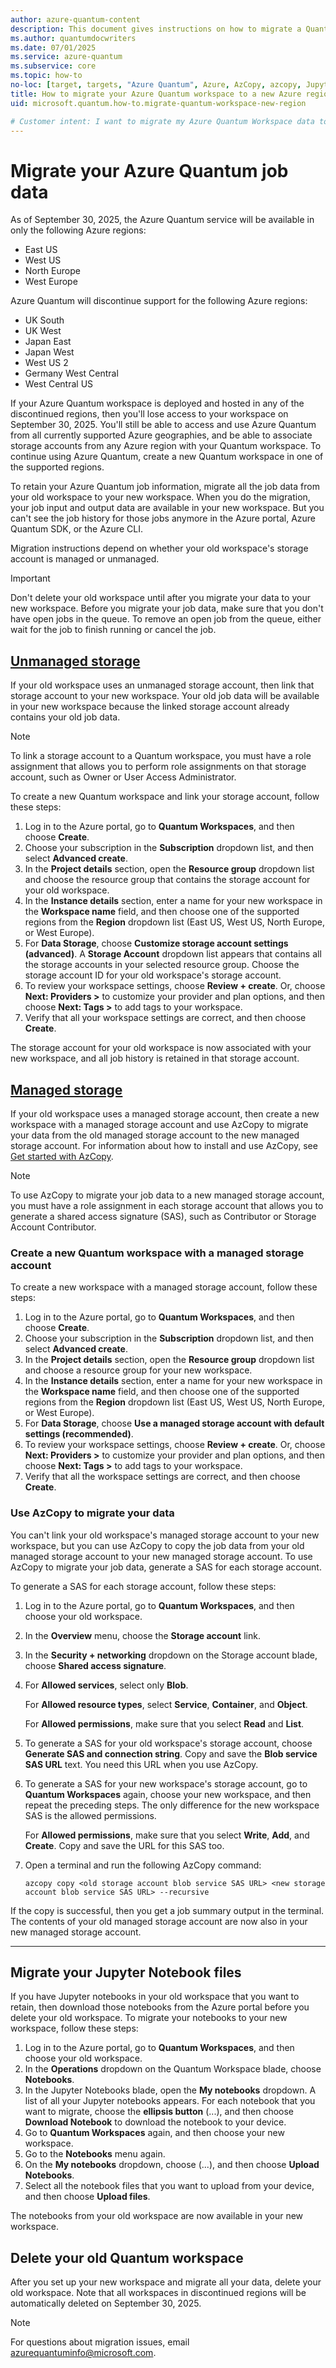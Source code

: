 ```yaml
---
author: azure-quantum-content
description: This document gives instructions on how to migrate a Quantum Workspace to a new Azure region
ms.author: quantumdocwriters
ms.date: 07/01/2025
ms.service: azure-quantum
ms.subservice: core
ms.topic: how-to
no-loc: [target, targets, "Azure Quantum", Azure, AzCopy, azcopy, Jupyter, "Jupyter Notebook", "Jupyter Notebooks", "Azure Support"]
title: How to migrate your Azure Quantum workspace to a new Azure region
uid: microsoft.quantum.how-to.migrate-quantum-workspace-new-region

# Customer intent: I want to migrate my Azure Quantum Workspace data to a new Azure region because Azure Quantum will be retired in my current region.
---
```


# Migrate your Azure Quantum job data

As of September 30, 2025, the Azure Quantum service will be available in only the following Azure regions:

- East US
- West US
- North Europe
- West Europe

Azure Quantum will discontinue support for the following Azure regions:

- UK South
- UK West
- Japan East
- Japan West
- West US 2
- Germany West Central
- West Central US

If your Azure Quantum workspace is deployed and hosted in any of the discontinued regions, then you'll lose access to your workspace on September 30, 2025. You'll still be able to access and use Azure Quantum from all currently supported Azure geographies, and be able to associate storage accounts from any Azure region with your Quantum workspace. To continue using Azure Quantum, create a new Quantum workspace in one of the supported regions.

To retain your Azure Quantum job information, migrate all the job data from your old workspace to your new workspace. When you do the migration, your job input and output data are available in your new workspace. But you can't see the job history for those jobs anymore in the Azure portal, Azure Quantum SDK, or the Azure CLI.

Migration instructions depend on whether your old workspace's storage account is managed or unmanaged.

> [!IMPORTANT]
> Don't delete your old workspace until after you migrate your data to your new workspace. Before you migrate your job data, make sure that you don't have open jobs in the queue. To remove an open job from the queue, either wait for the job to finish running or cancel the job.

## [Unmanaged storage](#tab/tabid-unmanaged)

If your old workspace uses an unmanaged storage account, then link that storage account to your new workspace. Your old job data will be available in your new workspace because the linked storage account already contains your old job data.

> [!NOTE]
> To link a storage account to a Quantum workspace, you must have a role assignment that allows you to perform role assignments on that storage account, such as Owner or User Access Administrator.

To create a new Quantum workspace and link your storage account, follow these steps:

1. Log in to the Azure portal, go to **Quantum Workspaces**, and then choose **Create**.
1. Choose your subscription in the **Subscription** dropdown list, and then select **Advanced create**.
1. In the **Project details** section, open the **Resource group** dropdown list and choose the resource group that contains the storage account for your old workspace.
1. In the **Instance details** section, enter a name for your new workspace in the **Workspace name** field, and then choose one of the supported regions from the **Region** dropdown list (East US, West US, North Europe, or West Europe).
1. For **Data Storage**, choose **Customize storage account settings (advanced)**. A **Storage Account** dropdown list appears that contains all the storage accounts in your selected resource group. Choose the storage account ID for your old workspace's storage account.
1. To review your workspace settings, choose **Review + create**. Or, choose **Next: Providers >** to customize your provider and plan options, and then choose **Next: Tags >** to add tags to your workspace.
1. Verify that all your workspace settings are correct, and then choose **Create**.

The storage account for your old workspace is now associated with your new workspace, and all job history is retained in that storage account.

## [Managed storage](#tab/tabid-managed)

If your old workspace uses a managed storage account, then create a new workspace with a managed storage account and use AzCopy to migrate your data from the old managed storage account to the new managed storage account. For information about how to install and use AzCopy, see [Get started with AzCopy](https://learn.microsoft.com/azure/storage/common/storage-use-azcopy-v10).

> [!NOTE]
> To use AzCopy to migrate your job data to a new managed storage account, you must have a role assignment in each storage account that allows you to generate a shared access signature (SAS), such as Contributor or Storage Account Contributor.

### Create a new Quantum workspace with a managed storage account

To create a new workspace with a managed storage account, follow these steps:

1. Log in to the Azure portal, go to **Quantum Workspaces**, and then choose **Create**.
1. Choose your subscription in the **Subscription** dropdown list, and then select **Advanced create**.
1. In the **Project details** section, open the **Resource group** dropdown list and choose a resource group for your new workspace.
1. In the **Instance details** section, enter a name for your new workspace in the **Workspace name** field, and then choose one of the supported regions from the **Region** dropdown list (East US, West US, North Europe, or West Europe).
1. For **Data Storage**, choose **Use a managed storage account with default settings (recommended)**.
1. To review your workspace settings, choose **Review + create**. Or, choose **Next: Providers >** to customize your provider and plan options, and then choose **Next: Tags >** to add tags to your workspace.
1. Verify that all the workspace settings are correct, and then choose **Create**.

### Use AzCopy to migrate your data

You can't link your old workspace's managed storage account to your new workspace, but you can use AzCopy to copy the job data from your old managed storage account to your new managed storage account. To use AzCopy to migrate your job data, generate a SAS for each storage account.

To generate a SAS for each storage account, follow these steps:

1. Log in to the Azure portal, go to **Quantum Workspaces**, and then choose your old workspace.
1. In the **Overview** menu, choose the **Storage account** link.
1. In the **Security + networking** dropdown on the Storage account blade, choose **Shared access signature**.
1. For **Allowed services**, select only **Blob**.

   For **Allowed resource types**, select **Service**, **Container**, and **Object**.

   For **Allowed permissions**, make sure that you select **Read** and **List**.
1. To generate a SAS for your old workspace's storage account, choose **Generate SAS and connection string**. Copy and save the **Blob service SAS URL** text. You need this URL when you use AzCopy.
1. To generate a SAS for your new workspace's storage account, go to **Quantum Workspaces** again, choose your new workspace, and then repeat the preceding steps. The only difference for the new workspace SAS is the allowed permissions.

   For **Allowed permissions**, make sure that you select **Write**, **Add**, and **Create**.
   Copy and save the URL for this SAS too.
1. Open a terminal and run the following AzCopy command:
   ```azcopy
   azcopy copy <old storage account blob service SAS URL> <new storage account blob service SAS URL> --recursive
   ```

If the copy is successful, then you get a job summary output in the terminal. The contents of your old managed storage account are now also in your new managed storage account.

***

## Migrate your Jupyter Notebook files

If you have Jupyter notebooks in your old workspace that you want to retain, then download those notebooks from the Azure portal before you delete your old workspace. To migrate your notebooks to your new workspace, follow these steps:

1. Log in to the Azure portal, go to **Quantum Workspaces**, and then choose your old workspace.
1. In the **Operations** dropdown on the Quantum Workspace blade, choose **Notebooks**.
1. In the Jupyter Notebooks blade, open the **My notebooks** dropdown. A list of all your Jupyter notebooks appears. For each notebook that you want to migrate, choose the **ellipsis button** (...), and then choose **Download Notebook** to download the notebook to your device.
1. Go to **Quantum Workspaces** again, and then choose your new workspace.
1. Go to the **Notebooks** menu again.
1. On the **My notebooks** dropdown, choose (...), and then choose **Upload Notebooks**.
1. Select all the notebook files that you want to upload from your device, and then choose **Upload files**.

The notebooks from your old workspace are now available in your new workspace.

## Delete your old Quantum workspace

After you set up your new workspace and migrate all your data, delete your old workspace. Note that all workspaces in discontinued regions will be automatically deleted on September 30, 2025.

> [!NOTE]
> For questions about migration issues, email [azurequantuminfo@microsoft.com](mailto:azurequantuminfo@microsoft.com).
